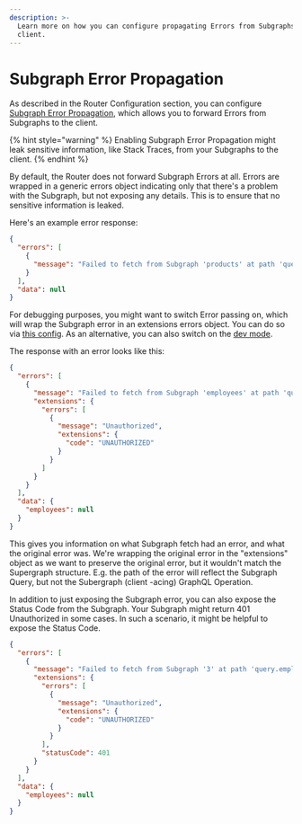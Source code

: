 ```yaml
---
description: >-
  Learn more on how you can configure propagating Errors from Subgraphs to the
  client.
---
```


# Subgraph Error Propagation

As described in the Router Configuration section, you can configure [Subgraph Error Propagation](configuration.md#subgraph-error-propagation), which allows you to forward Errors from Subgraphs to the client.

{% hint style="warning" %}
Enabling Subgraph Error Propagation might leak sensitive information, like Stack Traces, from your Subgraphs to the client.
{% endhint %}

By default, the Router does not forward Subgraph Errors at all. Errors are wrapped in a generic errors object indicating only that there's a problem with the Subgraph, but not exposing any details. This is to ensure that no sensitive information is leaked.

Here's an example error response:

```json
{
  "errors": [
    {
      "message": "Failed to fetch from Subgraph 'products' at path 'query'."
    }
  ],
  "data": null
}
```

For debugging purposes, you might want to switch Error passing on, which will wrap the Subgraph error in an extensions errors object. You can do so via [this config](configuration.md#subgraph-error-propagation). As an alternative, you can also switch on the [dev mode](configuration.md#config-file).

The response with an error looks like this:

```json
{
  "errors": [
    {
      "message": "Failed to fetch from Subgraph 'employees' at path 'query.employees.@'.",
      "extensions": {
        "errors": [
          {
            "message": "Unauthorized",
            "extensions": {
              "code": "UNAUTHORIZED"
            }
          }
        ]
      }
    }
  ],
  "data": {
    "employees": null
  }
}
```

This gives you information on what Subgraph fetch had an error, and what the original error was. We're wrapping the original error in the "extensions" object as we want to preserve the original error, but it wouldn't match the Supergraph structure. E.g. the path of the error will reflect the Subgraph Query, but not the Subergraph (client -acing) GraphQL Operation.

In addition to just exposing the Subgraph error, you can also expose the Status Code from the Subgraph. Your Subgraph might return 401 Unauthorized in some cases. In such a scenario, it might be helpful to expose the Status Code.

```json
{
  "errors": [
    {
      "message": "Failed to fetch from Subgraph '3' at path 'query.employees.@'.",
      "extensions": {
        "errors": [
          {
            "message": "Unauthorized",
            "extensions": {
              "code": "UNAUTHORIZED"
            }
          }
        ],
        "statusCode": 401
      }
    }
  ],
  "data": {
    "employees": null
  }
}
```

